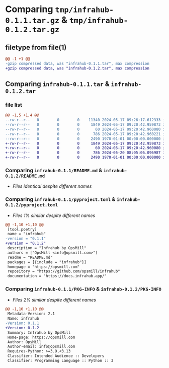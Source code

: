 # Comparing `tmp/infrahub-0.1.1.tar.gz` & `tmp/infrahub-0.1.2.tar.gz`

## filetype from file(1)

```diff
@@ -1 +1 @@
-gzip compressed data, was "infrahub-0.1.1.tar", max compression
+gzip compressed data, was "infrahub-0.1.2.tar", max compression
```

## Comparing `infrahub-0.1.1.tar` & `infrahub-0.1.2.tar`

### file list

```diff
@@ -1,5 +1,4 @@
--rw-r--r--   0        0        0    11340 2024-05-17 09:26:17.612333 infrahub-0.1.1/LICENSE.txt
--rw-r--r--   0        0        0     1849 2024-05-17 09:20:42.959873 infrahub-0.1.1/README.md
--rw-r--r--   0        0        0       60 2024-05-17 09:20:42.960080 infrahub-0.1.1/infrahub/cli.py
--rw-r--r--   0        0        0      786 2024-05-17 09:20:42.960221 infrahub-0.1.1/pyproject.toml
--rw-r--r--   0        0        0     2490 1970-01-01 00:00:00.000000 infrahub-0.1.1/PKG-INFO
+-rw-r--r--   0        0        0     1849 2024-05-17 09:20:42.959873 infrahub-0.1.2/README.md
+-rw-r--r--   0        0        0       60 2024-05-17 09:20:42.960080 infrahub-0.1.2/infrahub/cli.py
+-rw-r--r--   0        0        0      786 2024-05-20 08:05:06.096987 infrahub-0.1.2/pyproject.toml
+-rw-r--r--   0        0        0     2490 1970-01-01 00:00:00.000000 infrahub-0.1.2/PKG-INFO
```

### Comparing `infrahub-0.1.1/README.md` & `infrahub-0.1.2/README.md`

 * *Files identical despite different names*

### Comparing `infrahub-0.1.1/pyproject.toml` & `infrahub-0.1.2/pyproject.toml`

 * *Files 1% similar despite different names*

```diff
@@ -1,10 +1,10 @@
 [tool.poetry]
 name = "infrahub"
-version = "0.1.1"
+version = "0.1.2"
 description = "Infrahub by OpsMill"
 authors = ["OpsMill <info@opsmill.com>"]
 readme = "README.md"
 packages = [{include = "infrahub"}]
 homepage = "https://opsmill.com"
 repository = "https://github.com/opsmill/infrahub"
 documentation = "https://docs.infrahub.app/"
```

### Comparing `infrahub-0.1.1/PKG-INFO` & `infrahub-0.1.2/PKG-INFO`

 * *Files 2% similar despite different names*

```diff
@@ -1,10 +1,10 @@
 Metadata-Version: 2.1
 Name: infrahub
-Version: 0.1.1
+Version: 0.1.2
 Summary: Infrahub by OpsMill
 Home-page: https://opsmill.com
 Author: OpsMill
 Author-email: info@opsmill.com
 Requires-Python: >=3.9,<3.13
 Classifier: Intended Audience :: Developers
 Classifier: Programming Language :: Python :: 3
```

